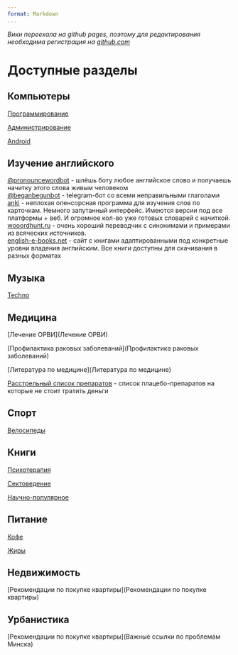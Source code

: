 ```yaml
---
format: Markdown
...
```


*Вики переехала на github pages, поэтому для редактирования необходима регистрация на [github.com](https://github.com)*

# Доступные разделы

## Компьютеры
[Программирование](Программирование)

[Администрирование](Администрирование)

[Android](Android)

## Изучение английского
[@pronouncewordbot](http://t.me/pronouncewordbot) - шлёшь боту любое английское слово и получаешь начитку этого слова живым человеком<br>
[@beganbegunbot](http://t.me/beganbegunbot) - telegram-бот со всеми неправильными глаголами<br>
[anki](https://apps.ankiweb.net/) - неплохая опенсорсная программа для изучения слов по карточкам. Немного запутанный интерфейс. Имеются версии под все платформы + веб. И огромное кол-во уже готовых словарей с начиткой.
[wooordhunt.ru](https://wooordhunt.ru) - очень хороший переводчик с синонимами и примерами из всяческих источников.<br>
[english-e-books.net](http://english-e-books.net/) - сайт с книгами адаптированными под конкретные уровни владения английским. Все книги доступны для скачивания в разных форматах

## Музыка

[Techno](Techno)


## Медицина

[Лечение ОРВИ](Лечение ОРВИ)

[Профилактика раковых заболеваний](Профилактика раковых заболеваний)

[Литература по медицине](Литература по медицине)

[Расстрельный список препаратов](http://encyclopatia.ru/wiki/%D0%A0%D0%B0%D1%81%D1%81%D1%82%D1%80%D0%B5%D0%BB%D1%8C%D0%BD%D1%8B%D0%B9_%D1%81%D0%BF%D0%B8%D1%81%D0%BE%D0%BA_%D0%BF%D1%80%D0%B5%D0%BF%D0%B0%D1%80%D0%B0%D1%82%D0%BE%D0%B2) - список плацебо-препаратов на которые не стоит тратить деньги

## Спорт

[Велосипеды](Велосипеды)

## Книги

[Психотерапия](Психотерапия)

[Сектоведение](Сектоведение)

[Научно-популярное](Научно-популярное)

## Питание

[Кофе](Кофе)

[Жиры](Жиры)

## Недвижимость

[Рекомендации по покупке квартиры](Рекомендации по покупке квартиры)

## Урбанистика

[Рекомендации по покупке квартиры](Важные ссылки по проблемам Минска)
